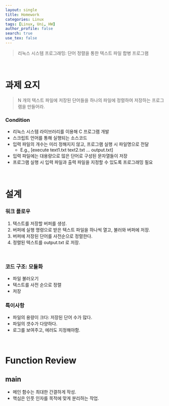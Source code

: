 ```yaml
---
layout: single
title: Homework
categories: Linux
tags: [Linux, Uni, HW]
author_profile: false
search: true
use_tex: false
---
```


> 리눅스 시스템 프로그래밍: 단어 정렬을 통한 텍스트 파일 합병 프로그램

<br>

# 과제 요지
> N 개의 텍스트 파일에 저장된 단어들을 하나의 파일에 정렬하여 저장하는 프로그램을 만들어라.

### Condition
- 리눅스 시스템 라이브러리를 이용해 C 프로그램 개발
- 스크립트 언어를 통해 실행되는 소스코드
- 입력 파일의 개수는 미리 정해지지 않고, 프로그램 실행 시 파일명으로 전달
  - E.g., [execute text1.txt text2.txt ... output.txt]
- 입력 파일에는 대용량으로 많은 단어로 구성된 문자열들이 저장
- 프로그램 실행 시 입력 파일과 출력 파일을 지정할 수 있도록 프로그래밍 필요


<br>

# 설계
### 워크 플로우

1. 텍스트를 저장할 버퍼를 생성.
2. 버퍼에 실행 명령으로 받은 텍스트 파일을 하나씩 열고, 불러와 버퍼에 저장.
3. 버퍼에 저장된 단어를 사전순으로 정렬한다.
4. 정렬된 텍스트를 output.txt 로 저장.

<br>

### 코드 구조: 모듈화

- 파일 불러오기
- 텍스트를 사전 순으로 정렬
- 저장

### 특이사항
- 파일의 용량이 크다: 저장된 단어 수가 많다. 
- 파일의 갯수가 다양하다. 
- 로그를 보여주고, 에러도 지정해야함.

<br>

# Function Review

## main
- 메인 함수는 최대한 간결하게 작성.
- 핵심은 인풋 인자를 목적에 맞게 분리하는 작업.





